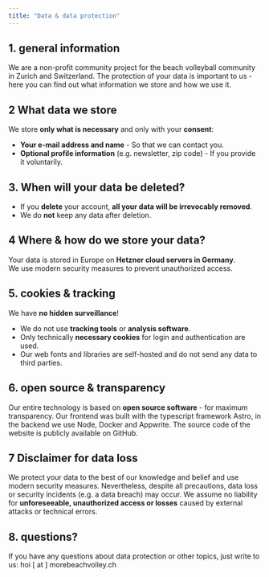 ```yaml
---
title: "Data & data protection"
---
```



## 1. general information

We are a non-profit community project for the beach volleyball community in Zurich and Switzerland. The protection of your data is important to us - here you can find out what information we store and how we use it.  



## 2 What data we store

We store **only what is necessary** and only with your **consent**:  

- **Your e-mail address and name** - So that we can contact you.  
- **Optional profile information** (e.g. newsletter, zip code) - If you provide it voluntarily.  



## 3. When will your data be deleted?

- If you **delete** your account, **all your data will be irrevocably removed**.  
- We do **not** keep any data after deletion.  

## 4 Where & how do we store your data?

Your data is stored in Europe on **Hetzner cloud servers in Germany**.  
We use modern security measures to prevent unauthorized access.  


## 5. cookies & tracking

We have **no hidden surveillance**!  

- We do not use **tracking tools** or **analysis software**.  
- Only technically **necessary cookies** for login and authentication are used.  
- Our web fonts and libraries are self-hosted and do not send any data to third parties.

## 6. open source & transparency

Our entire technology is based on **open source software** - for maximum transparency. 
Our frontend was built with the typescript framework Astro, in the backend we use Node, Docker and Appwrite. 
The source code of the website is publicly available on GitHub. 

## 7 Disclaimer for data loss  

We protect your data to the best of our knowledge and belief and use modern security measures. Nevertheless, despite all precautions, data loss or security incidents (e.g. a data breach) may occur. We assume no liability for **unforeseeable, unauthorized access or losses** caused by external attacks or technical errors.  


## 8. questions? 

If you have any questions about data protection or other topics, just write to us: 
hoi [ at ] morebeachvolley.ch

